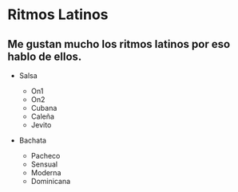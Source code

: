 # Ritmos Latinos

## Me gustan mucho los ritmos latinos por eso hablo de ellos.

- Salsa
  - On1
  - On2
  - Cubana
  - Caleña
  - Jevito

- Bachata
  - Pacheco
  - Sensual
  - Moderna
  - Dominicana
